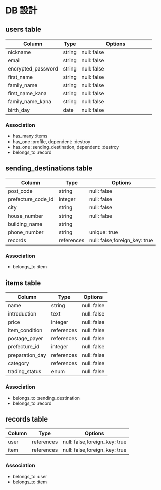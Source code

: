 # DB 設計

## users table
| Column             | Type                | Options                            |
|--------------------|---------------------|------------------------------------|
| nickname           | string              | null: false                        |
| email              | string              | null: false                        |
| encrypted_password | string              | null: false　　　　　　　　　         |
| first_name         | string              | null: false                   　　　|
| family_name        | string              | null: false                  　　　 |
| first_name_kana    | string              | null: false                  　　　 |
| family_name_kana   | string              | null: false                   　　　|
| birth_day          | date                | null: false                        |

### Association
* has_many :items
* has_one :profile, dependent: :destroy
* has_one :sending_destination, dependent: :destroy
* belongs_to :record


## sending_destinations table
| Column             | Type                | Options                       |
|--------------------|---------------------|-------------------------------|
| post_code          | string              | null: false                   |
| prefecture_code_id | integer             | null: false                   |
| city               | string              | null: false                   |
| house_number       | string              | null: false                   |
| building_name      | string              |                               |
| phone_number       | string              | unique: true                  |
| records            | references          | null: false,foreign_key: true |

### Association
* belongs_to :item


## items table
| Column             | Type                | Options                       |
|--------------------|---------------------|-------------------------------|
| name               | string              | null: false                   |
| introduction       | text                | null: false                   |
| price              | integer             | null: false                   |
| item_condition     | references          | null: false                   |
| postage_payer      | references          | null: false                   |
| prefecture_id      | integer             | null: false                   |
| preparation_day    | references          | null: false                   |
| category           | references          | null: false                   |
| trading_status     | enum                | null: false                   |

### Association
* belongs_to :sending_destination
* belongs_to :record


## records table
| Column             | Type                | Options                       |
|--------------------|---------------------|-------------------------------|
| user               | references          | null: false,foreign_key: true |
| item               | references          | null: false,foreign_key: true |

### Association

* belongs_to :user
* belongs_to :item